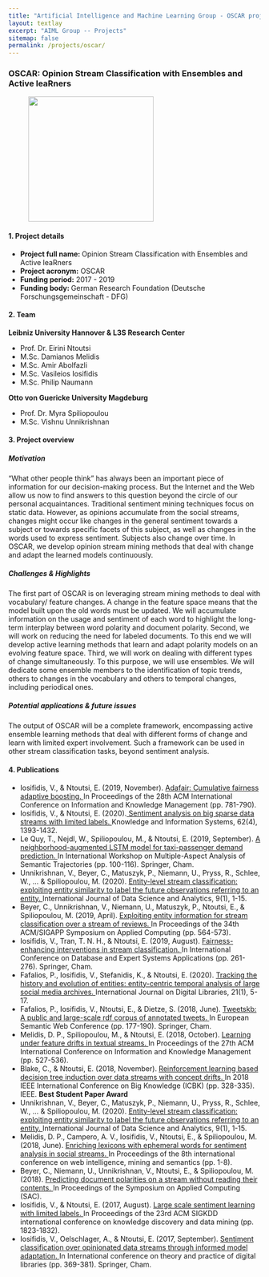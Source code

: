 ```yaml
---
title: "Artificial Intelligence and Machine Learning Group - OSCAR project"
layout: textlay
excerpt: "AIML Group -- Projects"
sitemap: false
permalink: /projects/oscar/
---
```


### OSCAR: Opinion Stream Classification with Ensembles and Active leaRners
<div>
<figure class="fourth">
  <img src="{{ site.url }}{{ site.baseurl }}/images/logopic/logo-dfg.jpg" style="width: 250px">  
</figure>
</div>

#### 1. Project details
- <b>Project full name: </b> Opinion Stream Classification with Ensembles and Active leaRners
- <b>Project acronym:</b> OSCAR
- <b>Funding period:</b> 2017 - 2019
- <b>Funding body: </b> German Research Foundation (Deutsche Forschungsgemeinschaft - DFG)

#### 2. Team
<b> Leibniz University Hannover & L3S Research Center </b>

- Prof. Dr. Eirini Ntoutsi
- M.Sc. Damianos Melidis
- M.Sc. Amir Abolfazli
- M.Sc. Vasileios Iosifidis
- M.Sc. Philip Naumann

<b> Otto von Guericke University Magdeburg </b>
- Prof. Dr. Myra Spiliopoulou
- M.Sc. Vishnu Unnikrishnan

#### 3. Project overview
##### Motivation
“What other people think” has always been an important piece of information for our decision-making process. But the Internet and the Web allow us now to find answers to this question beyond the circle of our personal acquaintances. Traditional sentiment mining techniques focus on static data. However, as opinions accumulate from the social streams, changes might occur like changes in the general sentiment towards a subject or towards specific facets of this subject, as well as changes in the words used to express sentiment. Subjects also change over time. In OSCAR, we develop opinion stream mining methods that deal with change and adapt the learned models continuously.

##### Challenges & Highlights
The first part of OSCAR is on leveraging stream mining methods to deal with vocabulary/ feature changes. A change in the feature space means that the model built upon the old words must be updated. We will accumulate information on the usage and sentiment of each word to highlight the long-term interplay between word polarity and document polarity. Second, we will work on reducing the need for labeled documents. To this end we will develop active learning methods that learn and adapt polarity models on an evolving feature space. Third, we will work on dealing with different types of change simultaneously. To this purpose, we will use ensembles. We will dedicate some ensemble members to the identification of topic trends, others to changes in the vocabulary and others to temporal changes, including periodical ones.

##### Potential applications & future issues
The output of OSCAR will be a complete framework, encompassing active ensemble learning methods that deal with different forms of change and learn with limited expert involvement. Such a framework can be used in other stream classification tasks, beyond sentiment analysis.


#### 4. Publications
- Iosifidis, V., & Ntoutsi, E. (2019, November). <a href = "https://dl.acm.org/doi/abs/10.1145/3357384.3357974"> Adafair: Cumulative fairness adaptive boosting. </a> In Proceedings of the 28th ACM International Conference on Information and Knowledge Management (pp. 781-790).
- Iosifidis, V., & Ntoutsi, E. (2020).<a href = "https://link.springer.com/article/10.1007/s10115-019-01392-9"> Sentiment analysis on big sparse data streams with limited labels. </a> Knowledge and Information Systems, 62(4), 1393-1432.
- Le Quy, T., Nejdl, W., Spiliopoulou, M., & Ntoutsi, E. (2019, September). <a href = "https://link.springer.com/chapter/10.1007/978-3-030-38081-6_8"> A neighborhood-augmented LSTM model for taxi-passenger demand prediction. </a> In International Workshop on Multiple-Aspect Analysis of Semantic Trajectories (pp. 100-116). Springer, Cham.
- Unnikrishnan, V., Beyer, C., Matuszyk, P., Niemann, U., Pryss, R., Schlee, W., ... & Spiliopoulou, M. (2020). <a href ="https://link.springer.com/article/10.1007/s41060-019-00177-1"> Entity-level stream classification: exploiting entity similarity to label the future observations referring to an entity. </a> International Journal of Data Science and Analytics, 9(1), 1-15.
- Beyer, C., Unnikrishnan, V., Niemann, U., Matuszyk, P., Ntoutsi, E., & Spiliopoulou, M. (2019, April). <a href = "https://dl.acm.org/doi/abs/10.1145/3297280.3297333"> Exploiting entity information for stream classification over a stream of reviews. </a> In Proceedings of the 34th ACM/SIGAPP Symposium on Applied Computing (pp. 564-573).
- Iosifidis, V., Tran, T. N. H., & Ntoutsi, E. (2019, August). <a href = "https://link.springer.com/chapter/10.1007/978-3-030-27615-7_20"> Fairness-enhancing interventions in stream classification. </a> In International Conference on Database and Expert Systems Applications (pp. 261-276). Springer, Cham. 
- Fafalios, P., Iosifidis, V., Stefanidis, K., & Ntoutsi, E. (2020). <a href ="https://link.springer.com/article/10.1007/s00799-018-0257-7"> Tracking the history and evolution of entities: entity-centric temporal analysis of large social media archives. </a> International Journal on Digital Libraries, 21(1), 5-17.
- Fafalios, P., Iosifidis, V., Ntoutsi, E., & Dietze, S. (2018, June). <a href ="https://link.springer.com/chapter/10.1007/978-3-319-93417-4_12"> Tweetskb: A public and large-scale rdf corpus of annotated tweets. </a> In European Semantic Web Conference (pp. 177-190). Springer, Cham.
- Melidis, D. P., Spiliopoulou, M., & Ntoutsi, E. (2018, October). <a href ="https://dl.acm.org/doi/abs/10.1145/3269206.3271717"> Learning under feature drifts in textual streams. </a> In Proceedings of the 27th ACM International Conference on Information and Knowledge Management (pp. 527-536).
- Blake, C., & Ntoutsi, E. (2018, November). <a href = "https://ieeexplore.ieee.org/abstract/document/8588810/"> Reinforcement learning based decision tree induction over data streams with concept drifts. </a> In 2018 IEEE International Conference on Big Knowledge (ICBK) (pp. 328-335). IEEE. <b>Best Student Paper Award </b>
- Unnikrishnan, V., Beyer, C., Matuszyk, P., Niemann, U., Pryss, R., Schlee, W., ... & Spiliopoulou, M. (2020). <a href = "https://link.springer.com/article/10.1007/s41060-019-00177-1"> Entity-level stream classification: exploiting entity similarity to label the future observations referring to an entity. </a> International Journal of Data Science and Analytics, 9(1), 1-15.
- Melidis, D. P., Campero, A. V., Iosifidis, V., Ntoutsi, E., & Spiliopoulou, M. (2018, June). <a href = "https://dl.acm.org/doi/abs/10.1145/3227609.3227664">  Enriching lexicons with ephemeral words for sentiment analysis in social streams. </a> In Proceedings of the 8th international conference on web intelligence, mining and semantics (pp. 1-8).
- Beyer, C., Niemann, U., Unnikrishnan, V., Ntoutsi, E., & Spiliopoulou, M. (2018). <a href ="https://www.cs.waikato.ac.nz/~abifet/SAC2018/"> Predicting document polarities on a stream without reading their contents. </a> In Proceedings of the Symposium on Applied Computing (SAC).
- Iosifidis, V., & Ntoutsi, E. (2017, August). <a href ="https://dl.acm.org/doi/abs/10.1145/3097983.3098159"> Large scale sentiment learning with limited labels. </a>In Proceedings of the 23rd ACM SIGKDD international conference on knowledge discovery and data mining (pp. 1823-1832).
- Iosifidis, V., Oelschlager, A., & Ntoutsi, E. (2017, September). <a href = "https://link.springer.com/chapter/10.1007/978-3-319-67008-9_29"> Sentiment classification over opinionated data streams through informed model adaptation. </a>In International conference on theory and practice of digital libraries (pp. 369-381). Springer, Cham.
